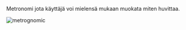 Metronomi jota käyttäjä voi mielensä mukaan muokata miten huvittaa.

![metrognomic](https://github.com/user-attachments/assets/fb47ba9a-9bd7-4633-a7ac-2b274d0a1fb3)
